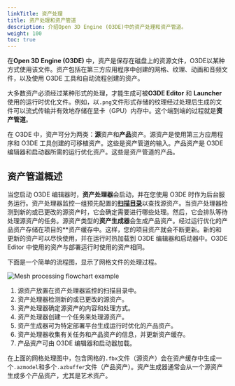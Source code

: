 ```yaml
---
linkTitle: 资产处理
title: 资产处理和资产管道
description: 介绍Open 3D Engine (O3DE)中的资产处理和资产管道。
weight: 100
toc: true
---
```


在**Open 3D Engine (O3DE)** 中，资产是保存在磁盘上的资源文件，O3DE以某种方式使用该文件。资产包括在第三方应用程序中创建的网格、纹理、动画和音频文件，以及使用 O3DE 工具和自动流程创建的资产。

大多数资产必须经过某种形式的处理，才能生成可被**O3DE Editor** 和 **Launcher**使用的运行时优化文件。例如，以`.png`文件形式存储的纹理经过处理后生成的文件可以流式传输并有效地存储在显卡（GPU）内存中。这个端到端的过程就是**资产管道**。

在 O3DE 中，资产可分为两类：**源**资产和**产品**资产。源资产是使用第三方应用程序和 O3DE 工具创建的可移植资产。这些是资产管道的输入。产品资产是 O3DE 编辑器和启动器所需的运行优化资产。这些是资产管道的产品。

## 资产管道概述

当您启动 O3DE 编辑器时，**资产处理器**会启动，并在您使用 O3DE 时作为后台服务运行。资产处理器监控一组预先配置的[**扫描目录**](scan-directories)以查找源资产。当资产处理器检测到新的或已更改的源资产时，它会确定需要进行哪些处理。然后，它会排队等待处理源资产的任务。源资产类型的**资产生成器**会生成产品资产。经过运行优化的产品资产存储在项目的**资产缓存中。这样，您的项目资产就会不断更新。新的和更新的资产可以尽快使用，并在运行时热加载到 O3DE 编辑器和启动器中。O3DE Editor 中使用的资产与部署运行时使用的资产相同。


下面是一个简单的流程图，显示了网格文件的处理过程。

![Mesh processing flowchart example](/images/user-guide/assets/pipeline/mesh-processing.svg)

1. 源资产放置在资产处理器监控的扫描目录中。
1. 资产处理器检测新的或已更改的源资产。
1. 资产处理器确定源资产的内容和处理方式。
1. 资产处理器创建一个任务来处理源资产。
1. 资产生成器可为特定部署平台生成运行时优化的产品资产。
1. 资产处理器收集有关任务和产品资产的信息，并更新资产缓存。
1. 产品资产可由 O3DE 编辑器和启动器加载。

在上面的网格处理图中，包含网格的`.fbx`文件（源资产）会在资产缓存中生成一个`.azmodel`和多个`.azbuffer`文件（产品资产）。资产生成器通常会从一个源资产生成多个产品资产，尤其是艺术资产。
